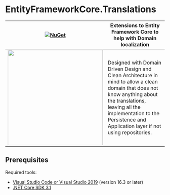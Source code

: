
[main-nuget]: https://www.nuget.org/packages/AdrianoAE.EntityFrameworkCore.Translations/
[main-nuget-badge]: https://img.shields.io/nuget/v/AdrianoAE.EntityFrameworkCore.Translations?style=flat-square&label=nuget

# EntityFrameworkCore.Translations

| [![NuGet][main-nuget-badge]][main-nuget] | Extensions to Entity Framework Core to help with Domain localization |
|--|--|
|  <img src="https://svgur.com/i/H6y.svg" width="300px"/> | Designed with Domain Driven Design and Clean Architecture in mind to allow a clean domain that does not know anything about the translations, leaving all the implementation to the Persistence and Application layer if not using repositories. |

## Prerequisites

Required tools:
* [Visual Studio Code or Visual Studio 2019](https://visualstudio.microsoft.com/vs/) (version 16.3 or later)
* [.NET Core SDK 3.1](https://dotnet.microsoft.com/download/dotnet-core/3.1)
